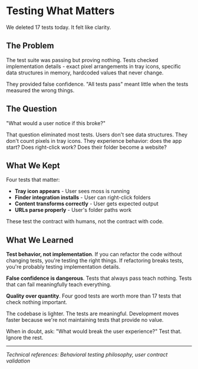 # Testing What Matters

We deleted 17 tests today. It felt like clarity.

## The Problem

The test suite was passing but proving nothing. Tests checked implementation details - exact pixel arrangements in tray icons, specific data structures in memory, hardcoded values that never change.

They provided false confidence. "All tests pass" meant little when the tests measured the wrong things.

## The Question

"What would a user notice if this broke?"

That question eliminated most tests. Users don't see data structures. They don't count pixels in tray icons. They experience behavior: does the app start? Does right-click work? Does their folder become a website?

## What We Kept

Four tests that matter:

- **Tray icon appears** - User sees moss is running
- **Finder integration installs** - User can right-click folders
- **Content transforms correctly** - User gets expected output
- **URLs parse properly** - User's folder paths work

These test the contract with humans, not the contract with code.

## What We Learned

**Test behavior, not implementation**. If you can refactor the code without changing tests, you're testing the right things. If refactoring breaks tests, you're probably testing implementation details.

**False confidence is dangerous**. Tests that always pass teach nothing. Tests that can fail meaningfully teach everything.

**Quality over quantity**. Four good tests are worth more than 17 tests that check nothing important.

The codebase is lighter. The tests are meaningful. Development moves faster because we're not maintaining tests that provide no value.

When in doubt, ask: "What would break the user experience?" Test that. Ignore the rest.

---

_Technical references: Behavioral testing philosophy, user contract validation_
